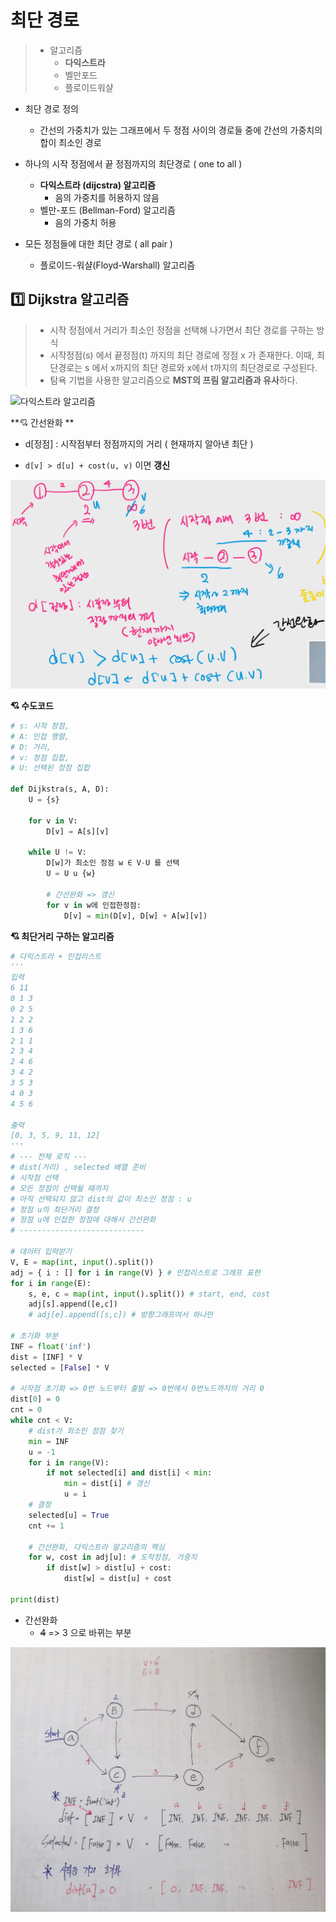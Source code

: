 # 최단 경로

> - 알고리즘
>   - **다익스트라**
>   - 벨만포드
>   - 플로이드워샬



- 최단 경로 정의
  - 간선의 가중치가 있는 그래프에서 두 정점 사이의 경로들 중에 간선의 가중치의 합이 최소인 경로



- 하나의 시작 정점에서 끝 정점까지의 최단경로 ( one to all )
  - **다익스트라 (dijcstra) 알고리즘**
    - 음의 가중치를 허용하지 않음
  - 벨만-포드 (Bellman-Ford) 알고리즘
    - 음의 가중치 허용



- 모든 정점들에 대한 최단 경로 ( all pair )
  - 플로이드-워샬(Floyd-Warshall) 알고리즘





## :one: Dijkstra 알고리즘

> - 시작 정점에서 거리가 최소인 정점을 선택해 나가면서 최단 경로를 구하는 방식
> - 시작정점(s) 에서 끝정점(t) 까지의 최단 경로에 정점 x 가 존재한다.
>   이때, 최단경로는 s 에서 x까지의 최단 경로와 x에서 t까지의 최단경로로 구성된다.
> - 탐욕 기법을 사용한 알고리즘으로 **MST의 프림 알고리즘과 유사**하다.



![다익스트라 알고리즘](https://upload.wikimedia.org/wikipedia/commons/5/57/Dijkstra_Animation.gif)







**:cupid: 간선완화 **

- d[정점] : 시작점부터 정점까지의 거리 ( 현재까지 알아낸 최단 )

- `d[v] > d[u] + cost(u, v)` 이면 **갱신**

![image-20200522150121962](images/image-20200522150121962.png)



**:cupid: 수도코드**

```python
# s: 시작 정점,
# A: 인접 행렬,
# D: 거리,
# v: 정점 집합,
# U: 선택된 정점 집합

def Dijkstra(s, A, D):
    U = {s}
    
    for v in V:
        D[v] = A[s][v]
     
    while U != V:
        D[w]가 최소인 정점 w ∈ V-U 를 선택
        U = U u {w}
        
        # 간선완화 => 갱신
        for v in w에 인접한정점:
            D[v] = min(D[v], D[w] + A[w][v])
```





**:cupid: 최단거리 구하는 알고리즘**

```python
# 다익스트라 + 인접리스트
'''
입력
6 11
0 1 3
0 2 5
1 2 2
1 3 6
2 1 1
2 3 4
2 4 6
3 4 2
3 5 3
4 0 3
4 5 6

출력
[0, 3, 5, 9, 11, 12]
'''
# --- 전체 로직 ---
# dist(거리) , selected 배열 준비
# 시작점 선택
# 모든 정점이 선택될 때까지
# 아직 선택되지 않고 dist의 값이 최소인 정점 : u
# 정점 u의 최단거리 결정
# 정점 u에 인접한 정점에 대해서 간선완화
# ----------------------------

# 데이터 입력받기
V, E = map(int, input().split())
adj = { i : [] for i in range(V) } # 인접리스트로 그래프 표현
for i in range(E):
    s, e, c = map(int, input().split()) # start, end, cost
    adj[s].append([e,c])
    # adj[e].append([s,c]) # 방향그래프여서 하나만

# 초기화 부분
INF = float('inf')
dist = [INF] * V
selected = [False] * V

# 시작점 초기화 => 0번 노드부터 출발 => 0번에서 0번노드까지의 거리 0
dist[0] = 0
cnt = 0
while cnt < V:
    # dist가 최소인 정점 찾기
    min = INF
    u = -1
    for i in range(V):
        if not selected[i] and dist[i] < min:
            min = dist[i] # 갱신
            u = i
    # 결정
    selected[u] = True
    cnt += 1
    
    # 간선완화, 다익스트라 알고리즘의 핵심
    for w, cost in adj[u]: # 도착정점, 가중치
        if dist[w] > dist[u] + cost:
            dist[w] = dist[u] + cost

print(dist)
```



- 간선완화
  - ~~4~~ => 3 으로 바뀌는 부분

![image-20200522155258742](images/image-20200522155258742.jpg)

